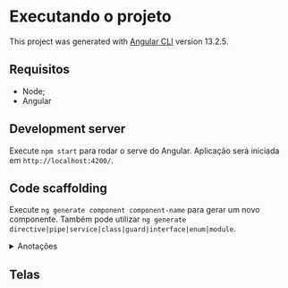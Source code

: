 # Executando o projeto

This project was generated with [Angular CLI](https://github.com/angular/angular-cli) version 13.2.5.

## Requisitos

- Node;
- Angular

## Development server

Execute `npm start` para rodar o serve do Angular. Aplicação será iniciada em `http://localhost:4200/`.

## Code scaffolding

Execute `ng generate component component-name` para gerar um novo componente. Também pode utilizar `ng generate directive|pipe|service|class|guard|interface|enum|module`.

<details>
  <summary>Anotações </summary>
  
> O OnChanges é o primeiro gancho a ser chamado, mas somente quando o componente/diretiva possui propriedades de entrada de dados.

> O que difere o OnInit do OnChanges é que o OnInit é chamado somente uma vez durante toda vida do componente/diretiva, já o OnChanges é chamado sempre que houver mudança nas propriedades de entrada de dados.

## Passagem de informção entre componentes PAI -> FILHO e FILHO -> PAI

Como fizemos, note que o copoente `ITEM` contém um decorator:
 `@Output() emitindoItemParaEditar = new EventEmitter();`
 e um método: 
 ```TYPESCRIPT
 editarItem(): void {
		this.emitindoItemParaEditar.emit(this.item); // Emitindo uma informação
	}
 ```
 Sendo assim, podemos associar um evento de click, por exemplo no item filho que irá chamar o método `editarItem` e esse irá emitir uma informação através do `emit`.
 Já no componente pai, podemos utilizar a a prop `output`:
 `<app-item (emitindoItemParaEditar)="editarItem($event)" [item]="item"></app-item>`

 Que irá chamar o método do editar item do coponente pai, passando item como informação:
 ```TYPESCRIPT
 editarItem(item: Item) {
	this.editItem = item;
}
 ```
 Junto com isso podemos utilizar o `ngOnChanges` para cpatar mudanças de estados.
 Verifique a relação dos componentes na hora de editar um *todo*:  `item.components.ts (filho)` => `app.component.ts (pais)` => `input.component.ts (filho novamente)`
 
 >Quando vínculamos o evento @Output() à um método do componente pai no template, a propriedade $event é quem irá carregar o dado passado como parâmetro lá dentro do componente filho para o método .emit().
</details>

## Telas
